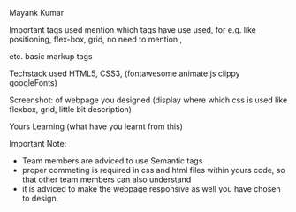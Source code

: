 Mayank Kumar

Important tags used
mention which tags have use used,
for e.g. like positioning, flex-box, grid,
no need to mention <img>, <p> etc. basic markup tags

Techstack used
HTML5, CSS3, (fontawesome animate.js clippy googleFonts)

Screenshot:
of webpage you designed (display where which css is used like flexbox, grid, little bit description)

Yours Learning
(what have you learnt from this)

Important Note:

- Team members are adviced to use Semantic tags
- proper commeting is required in css and html files within yours code, so that other team members can also understand
- it is adviced to make the webpage responsive as well you have chosen to design.
